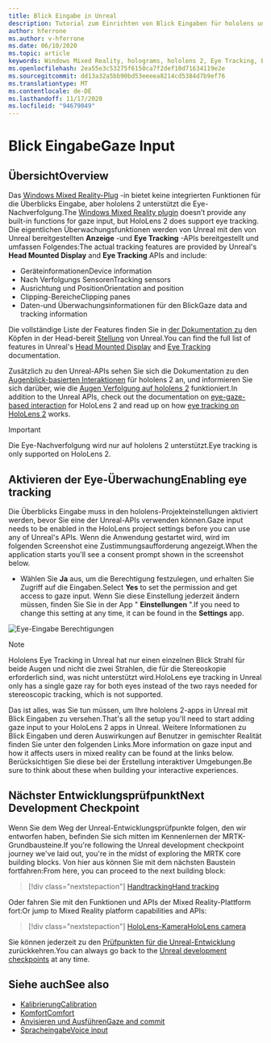 ```yaml
---
title: Blick Eingabe in Unreal
description: Tutorial zum Einrichten von Blick Eingaben für hololens und Unreal Engine
author: hferrone
ms.author: v-hferrone
ms.date: 06/10/2020
ms.topic: article
keywords: Windows Mixed Reality, holograms, hololens 2, Eye Tracking, Blick Eingaben, Head-eingebundene Anzeige, Unreal Engine, Mixed Reality-Headset, Windows Mixed Reality-Headset, Virtual Reality-Headset
ms.openlocfilehash: 2ea55e3c53275f6150ca7f2def10d71634119e2e
ms.sourcegitcommit: dd13a32a5bb90bd53eeeea8214cd5384d7b9ef76
ms.translationtype: MT
ms.contentlocale: de-DE
ms.lasthandoff: 11/17/2020
ms.locfileid: "94679049"
---
```

# <a name="gaze-input"></a><span data-ttu-id="d70d2-104">Blick Eingabe</span><span class="sxs-lookup"><span data-stu-id="d70d2-104">Gaze Input</span></span>

## <a name="overview"></a><span data-ttu-id="d70d2-105">Übersicht</span><span class="sxs-lookup"><span data-stu-id="d70d2-105">Overview</span></span>

<span data-ttu-id="d70d2-106">Das [Windows Mixed Reality-Plug](https://docs.unrealengine.com/Platforms/VR/WMR/index.html) -in bietet keine integrierten Funktionen für die Überblicks Eingabe, aber hololens 2 unterstützt die Eye-Nachverfolgung.</span><span class="sxs-lookup"><span data-stu-id="d70d2-106">The [Windows Mixed Reality plugin](https://docs.unrealengine.com/Platforms/VR/WMR/index.html) doesn’t provide any built-in functions for gaze input, but HoloLens 2 does support eye tracking.</span></span> <span data-ttu-id="d70d2-107">Die eigentlichen Überwachungsfunktionen werden von Unreal mit den von Unreal bereitgestellten **Anzeige** -und **Eye Tracking** -APIs bereitgestellt und umfassen Folgendes:</span><span class="sxs-lookup"><span data-stu-id="d70d2-107">The actual tracking features are provided by Unreal's **Head Mounted Display** and **Eye Tracking** APIs and include:</span></span>

- <span data-ttu-id="d70d2-108">Geräteinformationen</span><span class="sxs-lookup"><span data-stu-id="d70d2-108">Device information</span></span>
- <span data-ttu-id="d70d2-109">Nach Verfolgungs Sensoren</span><span class="sxs-lookup"><span data-stu-id="d70d2-109">Tracking sensors</span></span>
- <span data-ttu-id="d70d2-110">Ausrichtung und Position</span><span class="sxs-lookup"><span data-stu-id="d70d2-110">Orientation and position</span></span>
- <span data-ttu-id="d70d2-111">Clipping-Bereiche</span><span class="sxs-lookup"><span data-stu-id="d70d2-111">Clipping panes</span></span>
- <span data-ttu-id="d70d2-112">Daten-und Überwachungsinformationen für den Blick</span><span class="sxs-lookup"><span data-stu-id="d70d2-112">Gaze data and tracking information</span></span>

<span data-ttu-id="d70d2-113">Die vollständige Liste der Features finden Sie in [der Dokumentation zu](https://docs.unrealengine.com/BlueprintAPI/EyeTracking/index.html) den Köpfen in der Head-bereit [Stellung](https://docs.unrealengine.com/BlueprintAPI/Input/HeadMountedDisplay/index.html) von Unreal.</span><span class="sxs-lookup"><span data-stu-id="d70d2-113">You can find the full list of features in Unreal's [Head Mounted Display](https://docs.unrealengine.com/BlueprintAPI/Input/HeadMountedDisplay/index.html) and [Eye Tracking](https://docs.unrealengine.com/BlueprintAPI/EyeTracking/index.html) documentation.</span></span>

<span data-ttu-id="d70d2-114">Zusätzlich zu den Unreal-APIs sehen Sie sich die Dokumentation zu den [Augenblick-basierten Interaktionen](../../design/eye-gaze-interaction.md) für hololens 2 an, und informieren Sie sich darüber, wie die [Augen Verfolgung auf hololens 2](https://docs.microsoft.com/windows/mixed-reality/eye-tracking) funktioniert.</span><span class="sxs-lookup"><span data-stu-id="d70d2-114">In addition to the Unreal APIs, check out the documentation on [eye-gaze-based interaction](../../design/eye-gaze-interaction.md) for HoloLens 2 and read up on how [eye tracking on HoloLens 2](https://docs.microsoft.com/windows/mixed-reality/eye-tracking) works.</span></span>

> [!IMPORTANT]
> <span data-ttu-id="d70d2-115">Die Eye-Nachverfolgung wird nur auf hololens 2 unterstützt.</span><span class="sxs-lookup"><span data-stu-id="d70d2-115">Eye tracking is only supported on HoloLens 2.</span></span>

## <a name="enabling-eye-tracking"></a><span data-ttu-id="d70d2-116">Aktivieren der Eye-Überwachung</span><span class="sxs-lookup"><span data-stu-id="d70d2-116">Enabling eye tracking</span></span>
<span data-ttu-id="d70d2-117">Die Überblicks Eingabe muss in den hololens-Projekteinstellungen aktiviert werden, bevor Sie eine der Unreal-APIs verwenden können.</span><span class="sxs-lookup"><span data-stu-id="d70d2-117">Gaze input needs to be enabled in the HoloLens project settings before you can use any of Unreal's APIs.</span></span> <span data-ttu-id="d70d2-118">Wenn die Anwendung gestartet wird, wird im folgenden Screenshot eine Zustimmungsaufforderung angezeigt.</span><span class="sxs-lookup"><span data-stu-id="d70d2-118">When the application starts you'll see a consent prompt shown in the screenshot below.</span></span>

- <span data-ttu-id="d70d2-119">Wählen Sie **Ja** aus, um die Berechtigung festzulegen, und erhalten Sie Zugriff auf die Eingaben.</span><span class="sxs-lookup"><span data-stu-id="d70d2-119">Select **Yes** to set the permission and get access to gaze input.</span></span> <span data-ttu-id="d70d2-120">Wenn Sie diese Einstellung jederzeit ändern müssen, finden Sie Sie in der App " **Einstellungen** ".</span><span class="sxs-lookup"><span data-stu-id="d70d2-120">If you need to change this setting at any time, it can be found in the **Settings** app.</span></span>

![Eye-Eingabe Berechtigungen](images/unreal/eye-input-permissions.png)

> [!NOTE] 
> <span data-ttu-id="d70d2-122">Hololens Eye Tracking in Unreal hat nur einen einzelnen Blick Strahl für beide Augen und nicht die zwei Strahlen, die für die Stereoskopie erforderlich sind, was nicht unterstützt wird.</span><span class="sxs-lookup"><span data-stu-id="d70d2-122">HoloLens eye tracking in Unreal only has a single gaze ray for both eyes instead of the two rays needed for stereoscopic tracking, which is not supported.</span></span>

<span data-ttu-id="d70d2-123">Das ist alles, was Sie tun müssen, um Ihre hololens 2-apps in Unreal mit Blick Eingaben zu versehen.</span><span class="sxs-lookup"><span data-stu-id="d70d2-123">That's all the setup you'll need to start adding gaze input to your HoloLens 2 apps in Unreal.</span></span> <span data-ttu-id="d70d2-124">Weitere Informationen zu Blick Eingaben und deren Auswirkungen auf Benutzer in gemischter Realität finden Sie unter den folgenden Links.</span><span class="sxs-lookup"><span data-stu-id="d70d2-124">More information on gaze input and how it affects users in mixed reality can be found at the links below.</span></span> <span data-ttu-id="d70d2-125">Berücksichtigen Sie diese bei der Erstellung interaktiver Umgebungen.</span><span class="sxs-lookup"><span data-stu-id="d70d2-125">Be sure to think about these when building your interactive experiences.</span></span>

## <a name="next-development-checkpoint"></a><span data-ttu-id="d70d2-126">Nächster Entwicklungsprüfpunkt</span><span class="sxs-lookup"><span data-stu-id="d70d2-126">Next Development Checkpoint</span></span>

<span data-ttu-id="d70d2-127">Wenn Sie dem Weg der Unreal-Entwicklungsprüfpunkte folgen, den wir entworfen haben, befinden Sie sich mitten im Kennenlernen der MRTK-Grundbausteine.</span><span class="sxs-lookup"><span data-stu-id="d70d2-127">If you're following the Unreal development checkpoint journey we've laid out, you're in the midst of exploring the MRTK core building blocks.</span></span> <span data-ttu-id="d70d2-128">Von hier aus können Sie mit dem nächsten Baustein fortfahren:</span><span class="sxs-lookup"><span data-stu-id="d70d2-128">From here, you can proceed to the next building block:</span></span> 

> [!div class="nextstepaction"]
> [<span data-ttu-id="d70d2-129">Handtracking</span><span class="sxs-lookup"><span data-stu-id="d70d2-129">Hand tracking</span></span>](unreal-hand-tracking.md)

<span data-ttu-id="d70d2-130">Oder fahren Sie mit den Funktionen und APIs der Mixed Reality-Plattform fort:</span><span class="sxs-lookup"><span data-stu-id="d70d2-130">Or jump to Mixed Reality platform capabilities and APIs:</span></span>

> [!div class="nextstepaction"]
> [<span data-ttu-id="d70d2-131">HoloLens-Kamera</span><span class="sxs-lookup"><span data-stu-id="d70d2-131">HoloLens camera</span></span>](unreal-hololens-camera.md)

<span data-ttu-id="d70d2-132">Sie können jederzeit zu den [Prüfpunkten für die Unreal-Entwicklung](unreal-development-overview.md#2-core-building-blocks) zurückkehren.</span><span class="sxs-lookup"><span data-stu-id="d70d2-132">You can always go back to the [Unreal development checkpoints](unreal-development-overview.md#2-core-building-blocks) at any time.</span></span>

## <a name="see-also"></a><span data-ttu-id="d70d2-133">Siehe auch</span><span class="sxs-lookup"><span data-stu-id="d70d2-133">See also</span></span>
* [<span data-ttu-id="d70d2-134">Kalibrierung</span><span class="sxs-lookup"><span data-stu-id="d70d2-134">Calibration</span></span>](../../calibration.md)
* [<span data-ttu-id="d70d2-135">Komfort</span><span class="sxs-lookup"><span data-stu-id="d70d2-135">Comfort</span></span>](../../design/comfort.md)
* [<span data-ttu-id="d70d2-136">Anvisieren und Ausführen</span><span class="sxs-lookup"><span data-stu-id="d70d2-136">Gaze and commit</span></span>](../../design/gaze-and-commit.md)
* [<span data-ttu-id="d70d2-137">Spracheingabe</span><span class="sxs-lookup"><span data-stu-id="d70d2-137">Voice input</span></span>](../../out-of-scope/voice-design.md)

